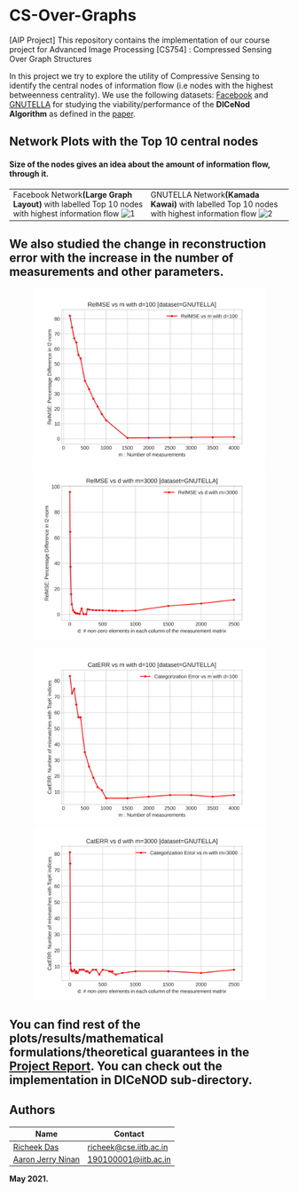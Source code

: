 # CS-Over-Graphs
[AIP Project] This repository contains the implementation of our course project for Advanced Image Processing [CS754] : Compressed Sensing Over Graph Structures


In this project we try to explore the utility of Compressive Sensing to identify the central nodes of information flow (i.e nodes with the highest betweenness centrality). We use the following datasets: [Facebook](https://snap.stanford.edu/data/ego-Facebook.html) and [GNUTELLA](https://snap.stanford.edu/data/p2p-Gnutella08.html) for studying the viability/performance of the **DICeNod Algorithm** as defined in the [paper](https://link.springer.com/article/10.1007/s13278-018-0506-1#:~:text=In%20this%20paper%2C%20we%20propose%20a%20compressive%20sensing%2Dbased%20framework,given%20neighborhood%20around%20each%20node).

## Network Plots with the Top 10 central nodes
#### Size of the nodes gives an idea about the amount of information flow, through it.

<table>
  <tr>
    <td> Facebook Network<strong>(Large Graph Layout)</strong> with labelled Top 10 nodes with highest information flow <img src="/DICeNOD/networkPlots/facebookTop10.png"  alt="1" width = 450 ></td>
    <td> GNUTELLA Network<strong>(Kamada Kawai)</strong> with labelled Top 10 nodes with highest information flow <img src="/DICeNOD/networkPlots/gnutellaTop10.png" alt="2" width = 450 ></td>
   </tr> 
</table>

## We also studied the change in reconstruction error with the increase in the number of measurements and other parameters.

<p align="center">
  <img src="/DICeNOD/performance_gnutella/plots/RelMSEvsM_gnu.jpg" width="420" />
  <img src="/DICeNOD/performance_gnutella/plots/RelMSEvsD_gnu.jpg" width="420" /> 
</p>

<p align="center">
  <img src="/DICeNOD/performance_gnutella/plots/CatERRvsM_gnu.jpg" width="420" />
  <img src="/DICeNOD/performance_gnutella/plots/CatERRvsD_gnu.jpg" width="420" /> 
</p>

## You can find rest of the plots/results/mathematical formulations/theoretical guarantees in the [Project Report](https://github.com/sudoRicheek/CS-Over-Graphs/blob/main/Project%20Report.pdf). You can check out the implementation in DICeNOD sub-directory.  

## Authors 

Name | Contact
------------ | -------------
[Richeek Das](https://github.com/sudoRicheek) | richeek@cse.iitb.ac.in
[Aaron Jerry Ninan](https://github.com/aaroncodebro) | 190100001@iitb.ac.in

**May 2021.**
